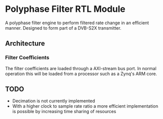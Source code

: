 # Polyphase Filter RTL Module

A polyphase filter engine to perform filtered rate change in an efficient manner.  Designed to form part of a DVB-S2X transmitter.

## Architecture

### Filter Coefficients

The filter coefficients are loaded through a AXI-stream bus port.  In normal operation this will be loaded from a processor such as a Zynq's ARM core.

## TODO

- Decimation is not currently implemented
- With a higher clock to sample rate ratio a more efficient implementation is possible by increasing time sharing of resources
